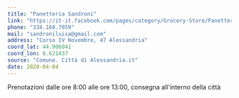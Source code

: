 ```yaml
---
title: "Panetteria Sandroni"
link: "https://it-it.facebook.com/pages/category/Grocery-Store/Panetteria-Sandroni-Luisa-184614214949541/"
phone: "334.168.7059"
mail: "sandroniluisa@gmail.com"
address: "Corso IV Novembre, 47 Alessandria"
coord_lat: 44.906041
coord_lon: 8.621437
source: "Comune. Città di Alessandria.it"
date: 2020-04-04
---
```


Prenotazioni dalle ore 8:00 alle ore 13:00, consegna all'interno della città
